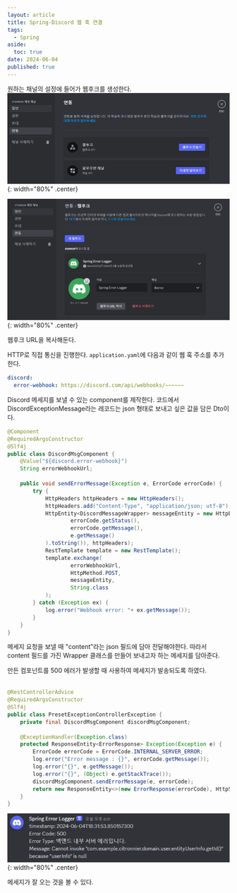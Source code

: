 ```yaml
---
layout: article
title: Spring-Discord 웹 훅 연결
tags:
  - Spring
aside:
  toc: true
date: 2024-06-04
published: true
---
```


원하는 채널의 설정에 들어가 웹후크를 생성한다.
![](/assets/images/postImages/Pasted%20image%2020240516182722.png){: width="80%" .center}


![](/assets/images/postImages/Pasted%20image%2020240516182757.png){: width="80%" .center}


웹후크 URL을 복사해둔다.

HTTP로 직접 통신을 진행한다.
`application.yaml`에 다음과 같이 웹 훅 주소를 추가한다.
```yml
discord:  
  error-webhook: https://discord.com/api/webhooks/~~~~~~
```

Discord 메세지를 보낼 수 있는 component를 제작한다. 코드에서 DiscordExceptionMessage라는 레코드는 json 형태로 보내고 싶은 값을 담은 Dto이다. 
```java
@Component
@RequiredArgsConstructor  
@Slf4j  
public class DiscordMsgComponent {  
    @Value("${discord.error-webhook}")  
    String errorWebhookUrl;  
  
    public void sendErrorMessage(Exception e, ErrorCode errorCode) {  
	    try {  
	        HttpHeaders httpHeaders = new HttpHeaders();  
	        httpHeaders.add("Content-Type", "application/json; utf-8");  
	        HttpEntity<DiscordMessageWrapper> messageEntity = new HttpEntity<>(new DiscordMessageWrapper(new DiscordExceptionMessage(  
	                errorCode.getStatus(),  
	                errorCode.getMessage(),  
	                e.getMessage()  
	        ).toString()), httpHeaders);  
	        RestTemplate template = new RestTemplate();  
	        template.exchange(  
	                errorWebhookUrl,  
	                HttpMethod.POST,  
	                messageEntity,  
	                String.class  
	        );  
	    } catch (Exception ex) {  
	        log.error("Webhook error: "+ ex.getMessage());  
	    }  
	}
}
```
메세지 요청을 보낼 때 "content"라는 json 필드에 담아 전달해야한다. 따라서 content 필드를 가진 Wrapper 클래스를 만들어 보내고자 하는 메세지를 담아준다.

만든 컴포넌트를 500 에러가 발생할 때 사용하여 메세지가 발송되도록 하였다.
```java

@RestControllerAdvice  
@RequiredArgsConstructor  
@Slf4j  
public class PresetExceptionControllerException {
	private final DiscordMsgComponent discordMsgComponent;
	
	@ExceptionHandler(Exception.class)  
	protected ResponseEntity<ErrorResponse> Exception(Exception e) {  
	    ErrorCode errorCode = ErrorCode.INTERNAL_SERVER_ERROR;  
	    log.error("Error message : {}", errorCode.getMessage());  
	    log.error("{}", e.getMessage());  
	    log.error("{}", (Object) e.getStackTrace());  
	    discordMsgComponent.sendErrorMessage(e, errorCode);  
	    return new ResponseEntity<>(new ErrorResponse(errorCode), HttpStatus.resolve(errorCode.getStatus()));  
	}
}
```

![](/assets/images/postImages/Pasted%20image%2020240604183211.png){: width="80%" .center}


메세지가 잘 오는 것을 볼 수 있다.
